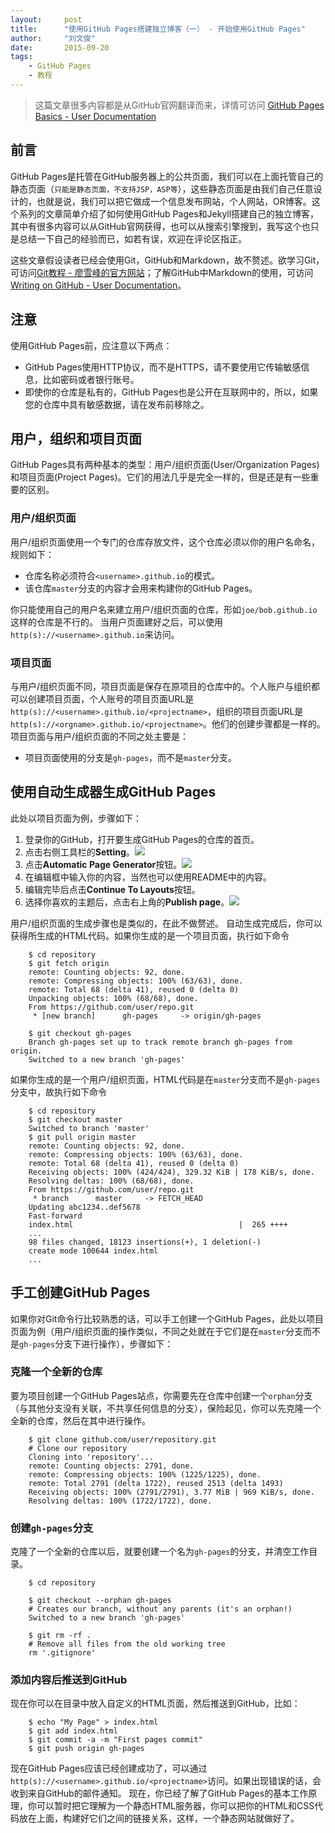 ```yaml
---
layout:     post
title:      "使用GitHub Pages搭建独立博客（一） - 开始使用GitHub Pages"
author:     "刘文俊"
date:       2015-09-20
tags:
    - GitHub Pages
    - 教程
---
```


> 这篇文章很多内容都是从GitHub官网翻译而来，详情可访问 [GitHub Pages Basics - User Documentation](https://help.github.com/categories/github-pages-basics/)

## 前言
GitHub Pages是托管在GitHub服务器上的公共页面，我们可以在上面托管自己的静态页面（`只能是静态页面，不支持JSP，ASP等`），这些静态页面是由我们自己任意设计的，也就是说，我们可以把它做成一个信息发布网站，个人网站，OR博客。这个系列的文章简单介绍了如何使用GitHub Pages和Jekyll搭建自己的独立博客，其中有很多内容可以从GitHub官网获得，也可以从搜索引擎搜到，我写这个也只是总结一下自己的经验而已，如若有误，欢迎在评论区指正。

这些文章假设读者已经会使用Git，GitHub和Markdown，故不赘述。欲学习Git，可访问[Git教程 - 廖雪峰的官方网站](http://www.liaoxuefeng.com/wiki/0013739516305929606dd18361248578c67b8067c8c017b000)；了解GitHub中Markdown的使用，可访问[Writing on GitHub - User Documentation](https://help.github.com/categories/writing-on-github/)。

<!-- more -->

## 注意
使用GitHub Pages前，应注意以下两点：

 - GitHub Pages使用HTTP协议，而不是HTTPS，请不要使用它传输敏感信息，比如密码或者银行账号。
 - 即使你的仓库是私有的，GitHub Pages也是公开在互联网中的，所以，如果您的仓库中具有敏感数据，请在发布前移除之。

## 用户，组织和项目页面
GitHub Pages具有两种基本的类型：用户/组织页面(User/Organization Pages)和项目页面(Project Pages)。它们的用法几乎是完全一样的，但是还是有一些重要的区别。

### 用户/组织页面
用户/组织页面使用一个专门的仓库存放文件，这个仓库必须以你的用户名命名，规则如下：

 - 仓库名称必须符合`<username>.github.io`的模式。
 - 该仓库`master`分支的内容才会用来构建你的GitHub Pages。

你只能使用自己的用户名来建立用户/组织页面的仓库，形如`joe/bob.github.io`这样的仓库是不行的。
当用户页面建好之后，可以使用`http(s)://<username>.github.io`来访问。

### 项目页面
与用户/组织页面不同，项目页面是保存在原项目的仓库中的。个人账户与组织都可以创建项目页面，个人账号的项目页面URL是`http(s)://<username>.github.io/<projectname>`，组织的项目页面URL是`http(s)://<orgname>.github.io/<projectname>`。他们的创建步骤都是一样的。
项目页面与用户/组织页面的不同之处主要是：

 - 项目页面使用的分支是`gh-pages`，而不是`master`分支。

## 使用自动生成器生成GitHub Pages
此处以项目页面为例，步骤如下：

1. 登录你的GitHub，打开要生成GitHub Pages的仓库的首页。
2. 点击右侧工具栏的**Setting**。![](https://www.liuwj.me/files/in-post/independent-blog-repo-actions-settings.png)
3. 点击**Automatic Page Generator**按钮。![](https://www.liuwj.me/files/in-post/independent-blog-pages-automatic-page-generator.png)
4. 在编辑框中输入你的内容，当然也可以使用README中的内容。
5. 编辑完毕后点击**Continue To Layouts**按钮。
6. 选择你喜欢的主题后，点击右上角的**Publish page**。![](https://www.liuwj.me/files/in-post/independent-blog-page-generator-picker.png)

用户/组织页面的生成步骤也是类似的，在此不做赘述。
自动生成完成后，你可以获得所生成的HTML代码。如果你生成的是一个项目页面，执行如下命令

````plain
	$ cd repository
	$ git fetch origin
	remote: Counting objects: 92, done.
	remote: Compressing objects: 100% (63/63), done.
	remote: Total 68 (delta 41), reused 0 (delta 0)
	Unpacking objects: 100% (68/68), done.
	From https://github.com/user/repo.git
	 * [new branch]      gh-pages     -> origin/gh-pages
	
	$ git checkout gh-pages
	Branch gh-pages set up to track remote branch gh-pages from origin.
	Switched to a new branch 'gh-pages'
````

如果你生成的是一个用户/组织页面，HTML代码是在`master`分支而不是`gh-pages`分支中，故执行如下命令

````plain
	$ cd repository
	$ git checkout master
	Switched to branch 'master'
	$ git pull origin master
	remote: Counting objects: 92, done.
	remote: Compressing objects: 100% (63/63), done.
	remote: Total 68 (delta 41), reused 0 (delta 0)
	Receiving objects: 100% (424/424), 329.32 KiB | 178 KiB/s, done.
	Resolving deltas: 100% (68/68), done.
	From https://github.com/user/repo.git
	 * branch      master     -> FETCH_HEAD
	Updating abc1234..def5678
	Fast-forward
	index.html                                     |  265 ++++
	...
	98 files changed, 18123 insertions(+), 1 deletion(-)
	create mode 100644 index.html
	...
````

## 手工创建GitHub Pages
如果你对Git命令行比较熟悉的话，可以手工创建一个GitHub Pages，此处以项目页面为例（用户/组织页面的操作类似，不同之处就在于它们是在`master`分支而不是`gh-pages`分支下进行操作），步骤如下：

### 克隆一个全新的仓库
要为项目创建一个GitHub Pages站点，你需要先在仓库中创建一个`orphan`分支（与其他分支没有关联，不共享任何信息的分支），保险起见，你可以先克隆一个全新的仓库，然后在其中进行操作。

````plain
	$ git clone github.com/user/repository.git
	# Clone our repository
	Cloning into 'repository'...
	remote: Counting objects: 2791, done.
	remote: Compressing objects: 100% (1225/1225), done.
	remote: Total 2791 (delta 1722), reused 2513 (delta 1493)
	Receiving objects: 100% (2791/2791), 3.77 MiB | 969 KiB/s, done.
	Resolving deltas: 100% (1722/1722), done.
````

### 创建`gh-pages`分支
克隆了一个全新的仓库以后，就要创建一个名为`gh-pages`的分支，并清空工作目录。

````plain
	$ cd repository
	
	$ git checkout --orphan gh-pages
	# Creates our branch, without any parents (it's an orphan!)
	Switched to a new branch 'gh-pages'
	
	$ git rm -rf .
	# Remove all files from the old working tree
	rm '.gitignore'
````

### 添加内容后推送到GitHub
现在你可以在目录中放入自定义的HTML页面，然后推送到GitHub，比如：

````plain
	$ echo "My Page" > index.html
	$ git add index.html
	$ git commit -a -m "First pages commit"
	$ git push origin gh-pages
````

现在GitHub Pages应该已经创建成功了，可以通过`http(s)://<username>.github.io/<projectname>`访问。如果出现错误的话，会收到来自GitHub的邮件通知。
现在，你已经了解了GitHub Pages的基本工作原理，你可以暂时把它理解为一个静态HTML服务器，你可以把你的HTML和CSS代码放在上面，构建好它们之间的链接关系，这样，一个静态网站就做好了。